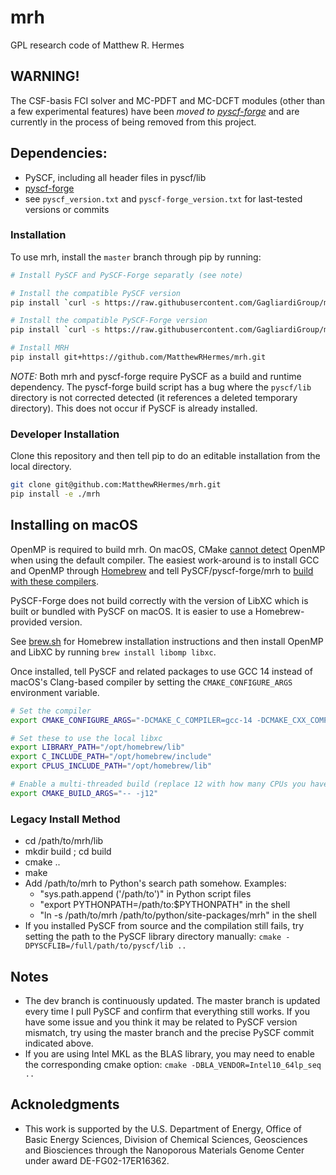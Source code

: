 # mrh
GPL research code of Matthew R. Hermes

## WARNING!
The CSF-basis FCI solver and MC-PDFT and MC-DCFT modules (other than a few experimental features) have been *moved to [pyscf-forge](https://github.com/pyscf/pyscf-forge)* and are currently in the process of being removed from this project.

## Dependencies:
- PySCF, including all header files in pyscf/lib
- [pyscf-forge](https://github.com/pyscf/pyscf-forge)
- see `pyscf_version.txt` and `pyscf-forge_version.txt` for last-tested versions or commits

### Installation 

To use mrh, install the `master` branch through pip by running:

```bash
# Install PySCF and PySCF-Forge separatly (see note)

# Install the compatible PySCF version
pip install `curl -s https://raw.githubusercontent.com/GagliardiGroup/mrh/refs/heads/master/pyscf_version.txt | xargs`

# Install the compatible PySCF-Forge version
pip install `curl -s https://raw.githubusercontent.com/GagliardiGroup/mrh/refs/heads/master/pyscf-forge_version.txt | xargs`

# Install MRH
pip install git+https://github.com/MatthewRHermes/mrh.git
```

*NOTE:* Both mrh and pyscf-forge require PySCF as a build and runtime dependency. The pyscf-forge build script has a bug where the `pyscf/lib` directory is not corrected detected (it references a deleted temporary directory). This does not occur if PySCF is already installed.

### Developer Installation

Clone this repository and then tell pip to do an editable installation from the local directory.

```bash
git clone git@github.com:MatthewRHermes/mrh.git
pip install -e ./mrh
```

## Installing on macOS

OpenMP is required to build mrh. On macOS, CMake [cannot detect](https://stackoverflow.com/questions/46414660/macos-cmake-and-openmp) OpenMP when using the default compiler. The easiest work-around is to install GCC and OpenMP through [Homebrew](https://brew.sh/) and tell PySCF/pyscf-forge/mrh to [build with these compilers](https://pyscf.org/install.html#build-from-source-with-pip).

PySCF-Forge does not build correctly with the version of LibXC which is built or bundled with PySCF on macOS. It is easier to use a Homebrew-provided version.

See [brew.sh](https://brew.sh/) for Homebrew installation instructions and then install OpenMP and LibXC by running `brew install libomp libxc`.

Once installed, tell PySCF and related packages to use GCC 14 instead of macOS's Clang-based compiler by setting the `CMAKE_CONFIGURE_ARGS` environment variable.

```bash
# Set the compiler
export CMAKE_CONFIGURE_ARGS="-DCMAKE_C_COMPILER=gcc-14 -DCMAKE_CXX_COMPILER=g++-14 -DBUILD_LIBXC=OFF"

# Set these to use the local libxc
export LIBRARY_PATH="/opt/homebrew/lib"
export C_INCLUDE_PATH="/opt/homebrew/include"
export CPLUS_INCLUDE_PATH="/opt/homebrew/lib"

# Enable a multi-threaded build (replace 12 with how many CPUs you have)
export CMAKE_BUILD_ARGS="-- -j12"
```

### Legacy Install Method
- cd /path/to/mrh/lib
- mkdir build ; cd build
- cmake ..
- make
- Add /path/to/mrh to Python's search path somehow. Examples:
    * "sys.path.append ('/path/to')" in Python script files
    * "export PYTHONPATH=/path/to:$PYTHONPATH" in the shell
    * "ln -s /path/to/mrh /path/to/python/site-packages/mrh" in the shell
- If you installed PySCF from source and the compilation still fails, try setting the path to the PySCF library directory manually:
`cmake -DPYSCFLIB=/full/path/to/pyscf/lib ..`

## Notes
- The dev branch is continuously updated. The master branch is updated every time I pull PySCF and confirm that everything still works. If you have some issue and you think it may be related to PySCF version mismatch, try using the master branch and the precise PySCF commit indicated above.
- If you are using Intel MKL as the BLAS library, you may need to enable the corresponding cmake option:
`cmake -DBLA_VENDOR=Intel10_64lp_seq ..`

## Acknoledgments
- This work is supported by the U.S. Department of Energy, Office of Basic Energy Sciences, Division of Chemical Sciences, Geosciences and Biosciences through the Nanoporous Materials Genome Center under award DE-FG02-17ER16362.

